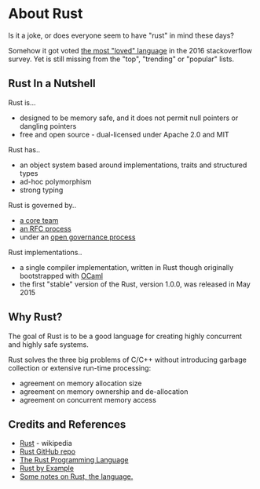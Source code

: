 # About Rust

Is it a joke, or does everyone seem to have "rust" in mind these days?

Somehow it got voted
[the most "loved" language](http://stackoverflow.com/research/developer-survey-2016#technology-most-loved-dreaded-and-wanted)
in the 2016 stackoverflow survey.
Yet is still missing from the "top", "trending" or "popular" lists.

## Rust In a Nutshell

Rust is...
* designed to be memory safe, and it does not permit null pointers or dangling pointers
* free and open source - dual-licensed under Apache 2.0 and MIT

Rust has..
* an object system based around implementations, traits and structured types
* ad-hoc polymorphism
* strong typing

Rust is governed by..
* [a core team](https://github.com/rust-lang/rust-wiki-backup/blob/master/Note-core-team.md)
* [an RFC process](https://github.com/rust-lang/rfcs#what-the-process-is)
* under an [open governance process](https://github.com/rust-lang/rfcs/blob/master/text/1068-rust-governance.md)

Rust implementations..
* a single compiler implementation, written in Rust though originally bootstrapped with [OCaml](https://news.ycombinator.com/item?id=6932601)
* the first "stable" version of the Rust, version 1.0.0, was released in May 2015

## Why Rust?

The goal of Rust is to be a good language for creating highly concurrent and highly safe systems.

Rust solves the three big problems of C/C++ without introducing garbage collection or extensive run-time processing:
* agreement on memory allocation size
* agreement on memory ownership and de-allocation
* agreement on concurrent memory access

## Credits and References
* [Rust](https://en.wikipedia.org/wiki/Rust_(programming_language)) - wikipedia
* [Rust GitHub repo](https://github.com/rust-lang/rust)
* [The Rust Programming Language](http://doc.rust-lang.org/stable/book/)
* [Rust by Example](http://rustbyexample.com/)
* [Some notes on Rust, the language.](http://lambda-the-ultimate.org/node/5113)
